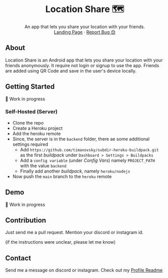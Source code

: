 <p align="center">
  <h1 align="center">Location Share 🗺️</h1>

  <p align="center">
    An app that lets you share your location with your friends.
    <br />
    <a href="#">Landing Page</a>
    ·
    <a href="https://github.com/captainAyan/location-share/issues">Report Bug 😓</a>
  </p>
</p>

## About
Location Share is an Android app that lets you share your location with your friends anonymously. It require not login or signup to use the app. Friends are added using QR Code and save in the user's device locally.

## Getting Started
🚧 Work in progress

### Self-Hosted (Server)
- Clone the repo
- Create a Heroku project
- Add the heroku remote
- Since, the server is in the `backend` folder, there ae some additional settings required
    - Add `https://github.com/timanovsky/subdir-heroku-buildpack.git` as the first *buildpack* under `Dashboard > Settings > Buildpacks`
    - Add a `config variable` (under *Config Vars*) namely `PROJECT_PATH` with the value `backend`
    - Finally add another *buildpack*, namely `heroku/nodejs`
- Now push the `main` branch to the `heroku` remote

## Demo
🚧 Work in progress

## Contribution
Just send me a pull request. Mention your discord or instagram id.

(if the instructions were unclear, please let me know)

## Contact
Send me a message on discord or instagram. Check out my [Profile Readme](https://github.com/captainAyan)
